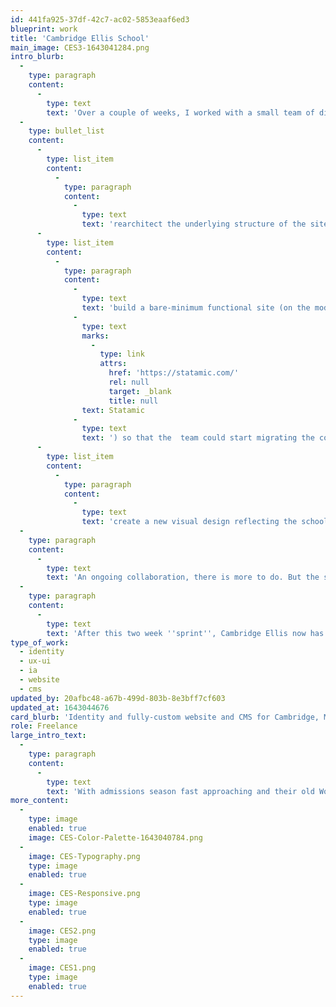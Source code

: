 ```yaml
---
id: 441fa925-37df-42c7-ac02-5853eaaf6ed3
blueprint: work
title: 'Cambridge Ellis School'
main_image: CES3-1643041284.png
intro_blurb:
  -
    type: paragraph
    content:
      -
        type: text
        text: 'Over a couple of weeks, I worked with a small team of directors to:'
  -
    type: bullet_list
    content:
      -
        type: list_item
        content:
          -
            type: paragraph
            content:
              -
                type: text
                text: 'rearchitect the underlying structure of the site'
      -
        type: list_item
        content:
          -
            type: paragraph
            content:
              -
                type: text
                text: 'build a bare-minimum functional site (on the modern foundations of '
              -
                type: text
                marks:
                  -
                    type: link
                    attrs:
                      href: 'https://statamic.com/'
                      rel: null
                      target: _blank
                      title: null
                text: Statamic
              -
                type: text
                text: ') so that the  team could start migrating the content even as the site was being built'
      -
        type: list_item
        content:
          -
            type: paragraph
            content:
              -
                type: text
                text: 'create a new visual design reflecting the school''s spaces and emphasis on nature.'
  -
    type: paragraph
    content:
      -
        type: text
        text: 'An ongoing collaboration, there is more to do. But the school was able to field a record breaking admissions season without a hitch, with site analytics showing an average of ten pages viewed per visitor, and approximately half of all visits coming from mobile devices.'
  -
    type: paragraph
    content:
      -
        type: text
        text: 'After this two week ''sprint'', Cambridge Ellis now has a strong foundation on which to take the site to the next level.'
type_of_work:
  - identity
  - ux-ui
  - ia
  - website
  - cms
updated_by: 20afbc48-a67b-499d-803b-8e3bff7cf603
updated_at: 1643044676
card_blurb: 'Identity and fully-custom website and CMS for Cambridge, MA preschool'
role: Freelance
large_intro_text:
  -
    type: paragraph
    content:
      -
        type: text
        text: 'With admissions season fast approaching and their old Wordpress site falling apart at the seams — code snippets showing on the front end, plugins no-longer supported, a staff directory page that could no longer be updated, and a mobile-unfriendly design — Cambridge Ellis preschool urgently needed a new site that was intuitive for busy school admin to edit while representing the school''s unique identity and culture.'
more_content:
  -
    type: image
    enabled: true
    image: CES-Color-Palette-1643040784.png
  -
    image: CES-Typography.png
    type: image
    enabled: true
  -
    image: CES-Responsive.png
    type: image
    enabled: true
  -
    image: CES2.png
    type: image
    enabled: true
  -
    image: CES1.png
    type: image
    enabled: true
---
```


